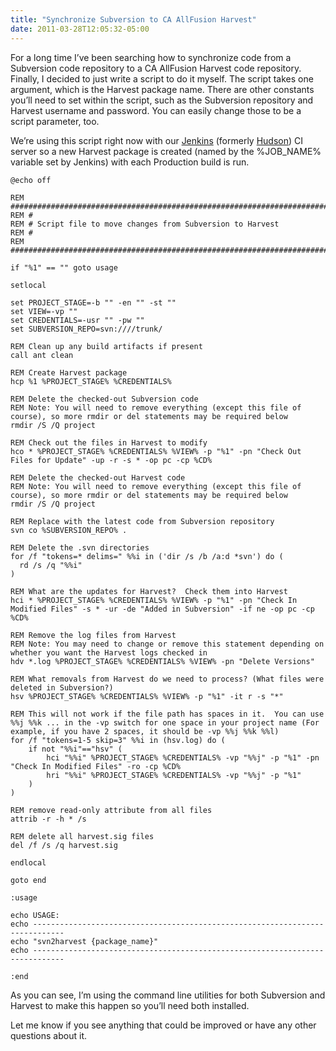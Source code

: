 ```yaml
---
title: "Synchronize Subversion to CA AllFusion Harvest"
date: 2011-03-28T12:05:32-05:00
---
```


For a long time I’ve been searching how to synchronize code from a Subversion code repository to a CA AllFusion Harvest code repository.  Finally, I decided to just write a script to do it myself.  The script takes one argument, which is the Harvest package name.  There are other constants you’ll need to set within the script, such as the Subversion repository and Harvest username and password.  You can easily change those to be a script parameter, too.

We’re using this script right now with our [Jenkins](http://jenkins-ci.org/) (formerly [Hudson](http://hudson-ci.org/)) CI server so a new Harvest package is created (named by the %JOB_NAME% variable set by Jenkins) with each Production build is run.

```
@echo off
 
REM ###########################################################################
REM #
REM # Script file to move changes from Subversion to Harvest
REM #
REM ###########################################################################
 
if "%1" == "" goto usage
 
setlocal
 
set PROJECT_STAGE=-b "" -en "" -st ""
set VIEW=-vp ""
set CREDENTIALS=-usr "" -pw ""
set SUBVERSION_REPO=svn:////trunk/
 
REM Clean up any build artifacts if present
call ant clean
 
REM Create Harvest package
hcp %1 %PROJECT_STAGE% %CREDENTIALS%
 
REM Delete the checked-out Subversion code
REM Note: You will need to remove everything (except this file of course), so more rmdir or del statements may be required below
rmdir /S /Q project
 
REM Check out the files in Harvest to modify
hco * %PROJECT_STAGE% %CREDENTIALS% %VIEW% -p "%1" -pn "Check Out Files for Update" -up -r -s * -op pc -cp %CD%
 
REM Delete the checked-out Harvest code
REM Note: You will need to remove everything (except this file of course), so more rmdir or del statements may be required below
rmdir /S /Q project
 
REM Replace with the latest code from Subversion repository
svn co %SUBVERSION_REPO% .
 
REM Delete the .svn directories
for /f "tokens=* delims=" %%i in ('dir /s /b /a:d *svn') do (
  rd /s /q "%%i"
)
 
REM What are the updates for Harvest?  Check them into Harvest
hci * %PROJECT_STAGE% %CREDENTIALS% %VIEW% -p "%1" -pn "Check In Modified Files" -s * -ur -de "Added in Subversion" -if ne -op pc -cp %CD%
 
REM Remove the log files from Harvest
REM Note: You may need to change or remove this statement depending on whether you want the Harvest logs checked in
hdv *.log %PROJECT_STAGE% %CREDENTIALS% %VIEW% -pn "Delete Versions"
 
REM What removals from Harvest do we need to process? (What files were deleted in Subversion?)
hsv %PROJECT_STAGE% %CREDENTIALS% %VIEW% -p "%1" -it r -s "*"
 
REM This will not work if the file path has spaces in it.  You can use %%j %%k ... in the -vp switch for one space in your project name (For example, if you have 2 spaces, it should be -vp %%j %%k %%l)
for /f "tokens=1-5 skip=3" %%i in (hsv.log) do (
    if not "%%i"=="hsv" (
        hci "%%i" %PROJECT_STAGE% %CREDENTIALS% -vp "%%j" -p "%1" -pn "Check In Modified Files" -ro -cp %CD%
        hri "%%i" %PROJECT_STAGE% %CREDENTIALS% -vp "%%j" -p "%1"
    )
)
 
REM remove read-only attribute from all files
attrib -r -h * /s
 
REM delete all harvest.sig files
del /f /s /q harvest.sig
 
endlocal
 
goto end
 
:usage
 
echo USAGE:
echo -----------------------------------------------------------------------------
echo "svn2harvest {package_name}"
echo -----------------------------------------------------------------------------
 
:end
```

As you can see, I’m using the command line utilities for both Subversion and Harvest to make this happen so you’ll need both installed.

Let me know if you see anything that could be improved or have any other questions about it.
